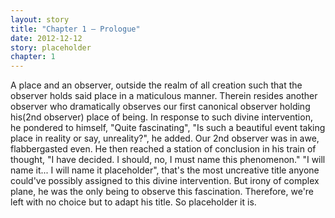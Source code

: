 ```yaml
---
layout: story
title: "Chapter 1 — Prologue"
date: 2012-12-12
story: placeholder
chapter: 1
---
```


A place and an observer, outside the realm of all creation such that the observer holds said place in a maticulous manner. 
Therein resides another observer who dramatically observes our first canonical observer holding his(2nd observer) place of being.
In response to such divine intervention, he pondered to himself, "Quite fascinating", "Is such a beautiful event taking place in reality or say, unreality?", he added. Our 2nd observer was in awe, flabbergasted even. 
He then reached a station of conclusion in his train of thought, "I have decided. I should, no, I must name this phenomenon." "I will name it... I will name it placeholder", that's the most uncreative title anyone could've possibly assigned to this divine intervention. But irony of complex plane, he was the only being to observe this fascination. Therefore, we're left with no choice but to adapt his title. So placeholder it is.
